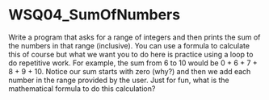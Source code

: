 # WSQ04_SumOfNumbers
Write a program that asks for a range of integers and then prints the sum of the numbers in that range (inclusive).  You can use a formula to calculate this of course but what we want you to do here is practice using a loop to do repetitive work.  For example, the sum from 6 to 10 would be 0 + 6 + 7 + 8 + 9 + 10.  Notice our sum starts with zero (why?) and then we add each number in the range provided by the user. Just for fun, what is the mathematical formula to do this calculation?
